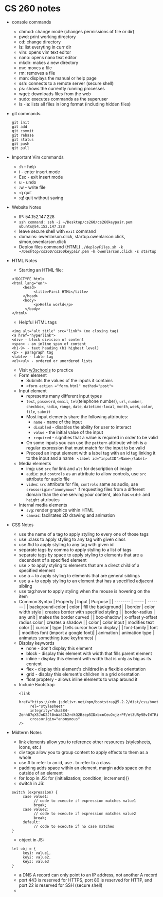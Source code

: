 # CS 260 notes

- console commands
     - chmod: change mode (changes permissions of file or dir)
     - pwd: print working directory
     - cd: change directory
     - ls: list everyting in curr dir
     - vim: opens vim text editor
     - nano: opens nano text editor
     - mkdir: makes a new directory
     - mv: moves a file
     - rm: removes a file
     - man: displays the manual or help page
     - ssh: connects to a remote server (secure shell)
     - ps: shows the currently running processes
     - wget: downloads files from the web 
     - sudo: executes commands as the superuser
     - ls -la: lists all files in long format (including hidden files)
- git commands
     ```
     git init
     git add
     git commit
     git rebase
     git status
     git push
     git pull
     ```
- Important Vim commands
     - :h - help
     - i - enter insert mode
     - Esc - exit insert mode
     - u - undo
     - :w - write file
     - :q quit
     - :q! quit without saving

- Website Notes
    - IP: 54.152.147.228
    - `ssh command: ssh -i ~/Desktop/cs260/cs260keypair.pem ubuntu@54.152.147.228`
     - leave secure shell with `exit` command
     - domains: owenlarson.click, startup.owenlarson.click, simon,owenlarson.click
     - Deploy files command (HTML) ` ./deployFiles.sh -k ~/Desktop/cs260/cs260keypair.pem -h owenlarson.click -s startup `


- HTML Notes
     - Starting an HTML file:
     ``` 
     <!DOCTYPE html>
     <html lang="en">
          <head>
               <title>First HTML</title>
          </head>
          <body>
               <p>Hello world</p>
           </body>
     </html>
     ```
     - Helpful HTML tags
     ```
     <img alt="alt title" src="link"> (no closing tag)
     <a href="hyperlink">
     <div> - block division of content
     <span> - an inline span of content
     <h1-9> - text heading (h1 highest level)
     <p> - paragraph tag
     <table> - table tag
     <ol><ul> - ordered or unordered lists
     ```
     - Visit [w3schools](https://www.w3schools.com) to practice
     - Form element
          - Submits the values of the inputs it contains
          - ` <form action ="form.html" method="post"> `
     - Input element
          - represents many different input types
          - `text`, `password`, `email`, `tel`(telephone number), `url`, `number`, `checkbox`, `radio`, `range`, `date`, `datetime-local`, `month`, `week`, `color`, `file`, `submit`
          - Most input elements share the following attributes: 
               - `name` - name of the input
               - `disabled` - disables the ability for user to interact
               - `value` - the initial value of the input
               - `required` - signifies that a value is required in order to be valid
          - On some inputs you can use the `pattern` attribute which is a regular expression that must match for the input to be valid
          - Preceed an input element with a label tag with an id tag linking it to the input and a name
          ` <label id="inputID">Name</label>`
     - Media elements
          - img: use `src` for link and `alt` for description of image
          - `audio`: put `controls` as an attribute to allow controls, use `src` attribute for audio file
          - `video`: `src` attribute for file, `controls` same as audio, use `crossorigin="anonymous"` if requesting files from a different domain than the one serving your content, also has `width` and `height` attributes
     - Internal media elements
          - `svg`: render graphics within HTML
          - `canvas`: facilitates 2D drawing and animation
- CSS Notes
     - use the name of a tag to apply styling to every one of those tags
     - use .class to apply styling to any tag with given class
     - use #id to apply styling to any tag with given id
     - separate tags by comma to apply styling to a list of tags
     - separate tags by space to apply styling to elements that are a decendent of a specified element
     - use > to apply styling to elements that are a direct child of a specified element
     - use a ~ to apply styling to elements that are general siblings
     - use a + to apply styling to an element that has a specified adjacent sibling
     - use tag:hover to apply styling when the mouse is hovering on the item
     - Common Syntax
          | Property | Input | Purpose |
          | -------- | ----- | ------- |
          | background-color | color | fill the background |
          | border | color width style | creates border with specified styling |
          | border-radius | any unit | makes the border curved |
          | box-shadow | x-offset y-offset radius color | creates a shadow |
          | color | color input | modifies text color |
          | cursor | type | tells cursor how to display |
          | font-family | font | modifies font (import a google font)|
          | animation | animation type | animates something (use keyframes) |
     - Display keywords
          - none - don't display this element
          - block - display this element with width that fills parent element
          - inline - display this element with width that is only as big as its content
          - flex - display this element's childred in a flexible orientation
          - grid - display this element's children in a grid orientation
          - float proptery - allows inline elements to wrap around it
     - Include Bootstrap
          ```
          <link 
               href="https://cdn.jsdelivr.net/npm/bootstrap@5.2.2/dist/css/bootstrap.min.css"
               rel="stylesheet"
               integrity="sha384-Zenh87qX5JnK2Jl0vWa8Ck2rdkQ2Bzep5IDxbcnCeuOxjzrPF/et3URy9Bv1WTRi"
               crossorigin="anonymous"
          /> 
          ```

- Midterm Notes
     - link elements allow you to reference other resources (stylesheets, icons, etc.)
     - div tags allow you to group content to apply effects to them as a whole
     - use # to refer to an id, use . to refer to a class
     - padding adds space within an element, margin adds space on the outside of an element
     - for loop in JS: for (initialization; condition; increment){}
     - switch in JS: 
     ```
     switch (expression) {
          case value1:
               // code to execute if expression matches value1
               break;
          case value2:
               // code to execute if expression matches value2
               break;
          default:
               // code to execute if no case matches
     }
     ```
     - object in JS: 
     ```
     let obj = {
          key1: value1,
          key2: value2,
          key3: value3
     }
     ```
     - a DNS A record can only point to an IP address, not another A record
     - port 443 is reserved for HTTPS, port 80 is reserved for HTTP, and port 22 is reserved for SSH (secure shell)
     - 
